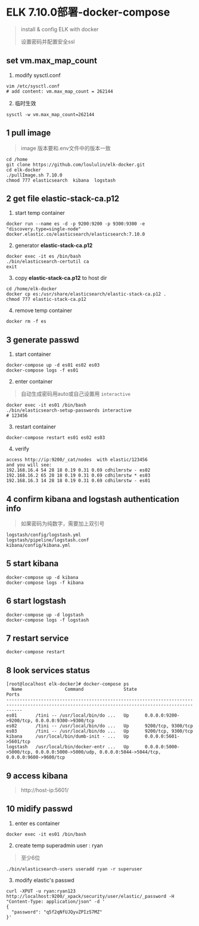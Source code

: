 # ELK  7.10.0部署-docker-compose

> install & config ELK with docker 
>
> 设置密码并配置安全ssl

## set vm.max_map_count

1. modify  sysctl.conf

```shell
vim /etc/sysctl.conf 
# add content: vm.max_map_count = 262144 
```

2. 临时生效

```shell
sysctl -w vm.max_map_count=262144
```

## 1 pull image

> image 版本要和.env文件中的版本一致

```shell
cd /home
git clone https://github.com/loululin/elk-docker.git
cd elk-docker
./pullImage.sh 7.10.0
chmod 777 elasticsearch  kibana  logstash
```

## 2 get  file **elastic-stack-ca.p12**

1. start temp container

```shell
docker run --name es -d -p 9200:9200 -p 9300:9300 -e "discovery.type=single-node" docker.elastic.co/elasticsearch/elasticsearch:7.10.0
```

2. generator **elastic-stack-ca.p12**

```shell
docker exec -it es /bin/bash
./bin/elasticsearch-certutil ca
exit
```

3. copy **elastic-stack-ca.p12** to host dir

```shell
cd /home/elk-docker
docker cp es:/usr/share/elasticsearch/elastic-stack-ca.p12 .
chmod 777 elastic-stack-ca.p12
```

4. remove temp container

```shell
docker rm -f es
```

## 3 generate passwd

1. start container

```she
docker-compose up -d es01 es02 es03
docker-compose logs -f es01
```

2. enter container

> 自动生成密码用auto或自己设置用 `interactive`

```shell
docker exec -it es01 /bin/bash
./bin/elasticsearch-setup-passwords interactive
# 123456
```

3. restart container

```shell
docker-compose restart es01 es02 es03
```

4. verify

```shell
access http://ip:9200/_cat/nodes  with elastic/123456
and you will see:
192.168.16.4 54 28 18 0.19 0.31 0.69 cdhilmrstw - es02
192.168.16.2 65 28 18 0.19 0.31 0.69 cdhilmrstw * es03
192.168.16.3 14 28 18 0.19 0.31 0.69 cdhilmrstw - es01
```

## 4 confirm kibana and logstash authentication info

> 如果密码为纯数字，需要加上双引号

```properties
logstash/config/logstash.yml 
logstash/pipeline/logstash.conf 
kibana/config/kibana.yml
```

## 5 start kibana

```shell
docker-compose up -d kibana
docker-compose logs -f kibana
```

## 6 start logstash

```shell
docker-compose up -d logstash
docker-compose logs -f logstash
```

## 7 restart service

```shell
docker-compose restart
```

## 8 look services status

```shell
[root@localhost elk-docker]# docker-compose ps
  Name                Command               State                                               Ports                                             
--------------------------------------------------------------------------------------------------------------------------------------------------
es01       /tini -- /usr/local/bin/do ...   Up      0.0.0.0:9200->9200/tcp, 0.0.0.0:9300->9300/tcp                                                
es02       /tini -- /usr/local/bin/do ...   Up      9200/tcp, 9300/tcp                                                                            
es03       /tini -- /usr/local/bin/do ...   Up      9200/tcp, 9300/tcp                                                                            
kibana     /usr/local/bin/dumb-init - ...   Up      0.0.0.0:5601->5601/tcp                                                                        
logstash   /usr/local/bin/docker-entr ...   Up      0.0.0.0:5000->5000/tcp, 0.0.0.0:5000->5000/udp, 0.0.0.0:5044->5044/tcp, 0.0.0.0:9600->9600/tcp
```

## 9 access kibana

> http://host-ip:5601/

## 10 midify passwd

1. enter es container

```shell
docker exec -it es01 /bin/bash
```

2. create temp superadmin user : ryan

> 至少6位

```shell
./bin/elasticsearch-users useradd ryan -r superuser
```

3. modify elastic's passwd

```shell
curl -XPUT -u ryan:ryan123 http://localhost:9200/_xpack/security/user/elastic/_password -H "Content-Type: application/json" -d '
{
  "password": "q5f2qNfUJQyvZPIz57MZ"
}'
```


